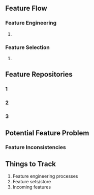 ## Feature Flow

### Feature Engineering
1. 

### Feature Selection
1. 


## Feature Repositories

### 1

### 2

### 3

## Potential Feature Problem

### Feature Inconsistencies

### 

### 

### 


## Things to Track

1. Feature engineering processes
2. Feature sets/store
3. Incoming features